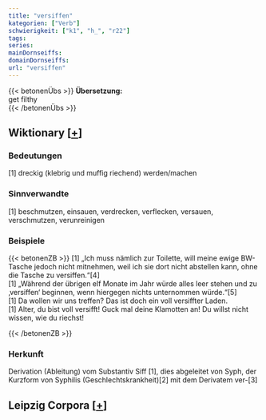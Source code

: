 ```yaml
---
title: "versiffen"
kategorien: ["Verb"]
schwierigkeit: ["k1", "h_", "r22"]
tags:
series:
mainDornseiffs:
domainDornseiffs:
url: "versiffen"
---
```


{{< betonenÜbs >}}
**Übersetzung:**  
get filthy  
{{< /betonenÜbs >}}

## Wiktionary [[+](https://de.wiktionary.org/wiki/versiffen)]

### Bedeutungen
[1] dreckig (klebrig und muffig riechend) werden/machen  

### Sinnverwandte
[1] beschmutzen, einsauen, verdrecken, verflecken, versauen, verschmutzen, verunreinigen  

### Beispiele
{{< betonenZB >}}
[1] „Ich muss nämlich zur Toilette, will meine ewige BW-Tasche jedoch nicht mitnehmen, weil ich sie dort nicht abstellen kann, ohne die Tasche zu versiffen.“[4]  
[1] „Während der übrigen elf Monate im Jahr würde alles leer stehen und zu ‚versiffen‘ beginnen, wenn hiergegen nichts unternommen würde.“[5]  
[1] Da wollen wir uns treffen? Das ist doch ein voll versiffter Laden.  
[1] Alter, du bist voll versifft! Guck mal deine Klamotten an! Du willst nicht wissen, wie du riechst!  

{{< /betonenZB >}}
### Herkunft
Derivation (Ableitung) vom Substantiv Siff [1], dies abgeleitet von Syph, der Kurzform von Syphilis (Geschlechtskrankheit)[2] mit dem Derivatem ver-[3]  


## Leipzig Corpora [[+](https://corpora.uni-leipzig.de/en/res?word=versiffen&corpusId=deu_newscrawl-public_2018)]

